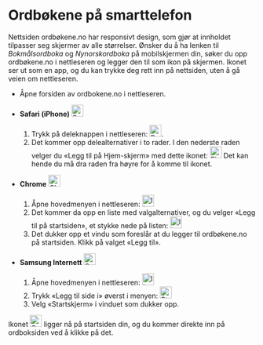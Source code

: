 # Ordbøkene på smarttelefon
Nettsiden ordbøkene.no har responsivt design, som gjør at innholdet tilpasser seg skjermer av alle størrelser. Ønsker du å ha lenken til _Bokmålsordboka_ og _Nynorskordboka_ på mobilskjermen din, søker du opp ordbøkene.no i nettleseren og legger den til som ikon på skjermen. Ikonet ser ut som en app, og du kan trykke deg rett inn på nettsiden, uten å gå veien om nettleseren.


*   Åpne forsiden av ordbokene.no i nettleseren.
*   **Safari (iPhone)**&nbsp;<img alt="Safari logo" style="display:inline" src="https://api.iconify.design/logos:safari.svg" width="24" height="24">
    1. Trykk på deleknappen i nettleseren: <img style="display:inline" alt="Dele-ikon" src="https://api.iconify.design/material-symbols:ios-share-rounded.svg" width="24" height="24">.
    2. Det kommer opp delealternativer i to rader. I den nederste raden velger du «Legg til på Hjem-skjerm» med dette ikonet: <img alt="Firkanta ikon med plusstegn" src="https://api.iconify.design/material-symbols:add-box-rounded.svg" style="display:inline" width="24" height="24"> Det kan hende du må dra raden fra høyre for å komme til ikonet.


*   **Chrome**&nbsp;<img alt="Chrome logo" style="display:inline" src="https://api.iconify.design/logos:chrome.svg" width="24" height="24">
    1. Åpne hovedmenyen i nettleseren: <img alt="Ikon med tre loddrette prikker" src="https://api.iconify.design/bi:three-dots-vertical.svg" style="display:inline" width="24" height="24">
    2. Det kommer da opp en liste med valgalternativer, og du velger «Legg til på startsiden», et stykke nede på listen: <img alt="Ikon med pil og mobilskjerm" src="https://api.iconify.design/material-symbols:add-to-home-screen.svg" style="display:inline" width="24" height="24">
    3. Det dukker opp et vindu som foreslår at du legger til ordbøkene.no på startsiden. Klikk på valget «Legg til».

*   **Samsung Internett**&nbsp;<img style="background-color: white; display:inline" alt="Samsung-nettleser, logo" src="https://api.iconify.design/arcticons:samsung-browser.svg" width="24" height="24">
    1. Åpne hovedmenyen i nettleseren: <img style="display:inline" alt="Ikon med tre vannrette streker" src="https://api.iconify.design/system-uicons:menu-hamburger.svg" style="display:inline" width="24" height="24">
    2. Trykk «Legg til side i» øverst i menyen: <img style="display:inline" alt="Stort plusstegn, ikon" src="https://api.iconify.design/bi:plus-lg.svg" width="24" height="24">
    3. Velg «Startskjerm» i vinduet som dukker opp.

Ikonet <img style="display:inline" alt="Ordbokene, ikon" src="/favicon.ico" width="24" height="24"> ligger nå på startsiden din, og du kommer direkte inn på ordboksiden ved å klikke på det. 
